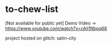 # to-chew-list
[Not available for public yet]
Demo Video -> https://www.youtube.com/watch?v=cAjI1Nbpq68

project hosted on glitch: satin-city 
